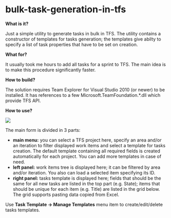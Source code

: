 # bulk-task-generation-in-tfs

**What is it?**

Just a simple utility to generate tasks in bulk in TFS. The utility contains a constructor of templates for tasks generation; the templates give abilty to specify a list of task properties that have to be set on creation. 

**What for?**

It usually took me hours to add all tasks for a sprint to TFS. The main idea is to make this procedure significantly faster. 

**How to build?**

The solution requires Team Explorer for Visual Studio 2010 (or newer) to be installed. It has references to a few Microsoft.TeamFoundation.*.dll which provide TFS API.

**How to use?**

![](Home_http://2.bp.blogspot.com/-EUIZfsFinq4/U51-RAqfVOI/AAAAAAAACE0/Q4ynLcUsJzA/s1600/Untitled2.png)

The main form is divided in 3 parts:

* **main menu:** you can select a TFS project here, specify an area and/or an iteration to filter displayed work items and select a template for tasks creation. The default template containing all required fields is created automatically for each project. You can add more templates in case of need.
* **left panel:** work items tree is displayed here; it can be filtered by area and/or iteration. You also can load a selected item specifying its ID.
* **right panel:** tasks template is displayed here; fields that should be the same for all new tasks are listed in the top part (e.g. State); items that should be unique for each item (e.g. Title) are listed in the grid below. The grid supports pasting data copied from Excel.

Use **Task Template -> Manage Templates** menu item to create/edit/delete tasks templates. 
 
